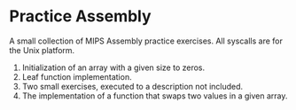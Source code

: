 # Practice Assembly
A small collection of MIPS Assembly practice exercises. All syscalls are for the Unix platform.

1. Initialization of an array with a given size to zeros.
2. Leaf function implementation.
3. Two small exercises, executed to a description not included.
4. The implementation of a function that swaps two values in a given array.
